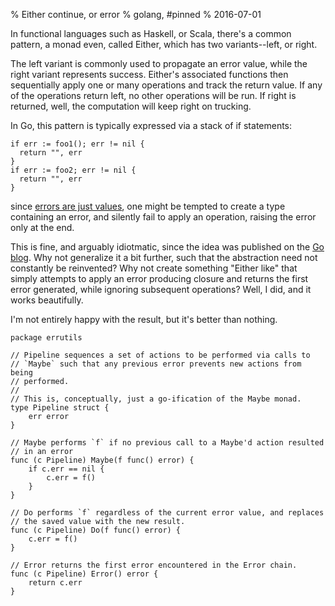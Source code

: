 % Either continue, or error
% golang, #pinned
% 2016-07-01

In functional languages such as Haskell, or Scala, there's a common
pattern, a monad even, called Either, which has two variants--left, or
right.

The left variant is commonly used to propagate an error value, while
the right variant represents success. Either's associated functions
then sequentially apply one or many operations and track the return
value. If any of the operations return left, no other operations will
be run. If right is returned, well, the computation will keep right on
trucking.

In Go, this pattern is typically expressed via a stack of if
statements:

```
if err := foo1(); err != nil {
  return "", err
}
if err := foo2; err != nil {
  return "", err
}
```

since [errors are just values][errors-values], one might be tempted to
create a type containing an error, and silently fail to apply an
operation, raising the error only at the end.

This is fine, and arguably idiotmatic, since the idea was published on
the [Go blog][errors-values]. Why not generalize it a bit further,
such that the abstraction need not constantly be reinvented? Why not
create something "Either like" that simply attempts to apply an error
producing closure and returns the first error generated, while
ignoring subsequent operations? Well, I did, and it works beautifully.

I'm not entirely happy with the result, but it's better than nothing.

```
package errutils

// Pipeline sequences a set of actions to be performed via calls to
// `Maybe` such that any previous error prevents new actions from being
// performed.
//
// This is, conceptually, just a go-ification of the Maybe monad.
type Pipeline struct {
	err error
}

// Maybe performs `f` if no previous call to a Maybe'd action resulted
// in an error
func (c Pipeline) Maybe(f func() error) {
	if c.err == nil {
		c.err = f()
	}
}

// Do performs `f` regardless of the current error value, and replaces
// the saved value with the new result.
func (c Pipeline) Do(f func() error) {
	c.err = f()
}

// Error returns the first error encountered in the Error chain.
func (c Pipeline) Error() error {
	return c.err
}
```

[errors-values]: https://blog.golang.org/errors-are-values
